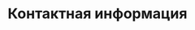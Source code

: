 ---
layout: contacts
title: Контактная информация
breadcrumbs:
  - name: Компания
    url: /company/
breadcrumbCurrent: true

seo:
  description: Наша лаборатория выполняет профессиональный ремонт HDD и восстановление жестких дисков всех типов SATA, SAS, SCSI, IDE (ATA), ведущих производителей жестких дисков.
  h1: Контактная информация
  keywords: лаборатория по восстановлению данных
  title: Контактная информация компании "Back way"
---